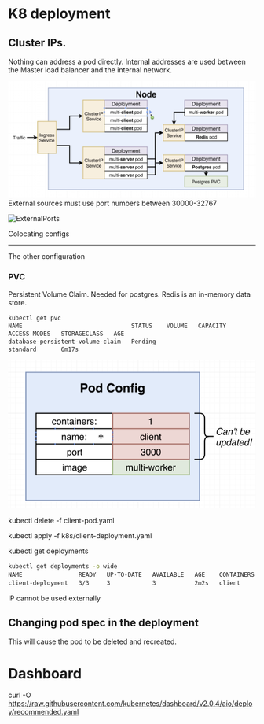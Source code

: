 # K8 deployment


## Cluster IPs. 

Nothing can address a pod directly. Internal addresses are used between the Master load balancer and the internal network. 

![Notes](Nodes.png)
External sources must use port numbers between 30000-32767


![ExternalPorts](../docs/K8s/ExternalPortlimit.png)

Colocating configs

---

The other configuration


### PVC
Persistent Volume Claim. 
Needed for postgres. Redis is an in-memory data store. 
```
kubectl get pvc
NAME                               STATUS    VOLUME   CAPACITY   ACCESS MODES   STORAGECLASS   AGE
database-persistent-volume-claim   Pending                                      standard       6m17s
```

![Cant Update pod](CantUpdate.png)


kubectl delete -f client-pod.yaml

kubectl apply -f  k8s/client-deployment.yaml 

kubectl get deployments

```sh
kubectl get deployments -o wide
NAME                READY   UP-TO-DATE   AVAILABLE   AGE    CONTAINERS   IMAGES                     SELECTOR
client-deployment   3/3     3            3           2m2s   client       jaynejacobs/multi-client   component=web
```

IP cannot be used externally


## Changing pod spec in the deployment
This will cause the pod to be deleted and recreated.



# Dashboard
curl -O https://raw.githubusercontent.com/kubernetes/dashboard/v2.0.4/aio/deploy/recommended.yaml

